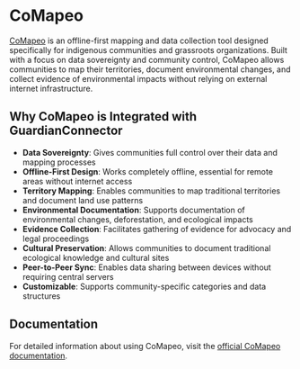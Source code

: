 # CoMapeo

[CoMapeo](https://www.comapeo.app/) is an offline-first mapping and data collection tool designed specifically for indigenous communities and grassroots organizations. Built with a focus on data sovereignty and community control, CoMapeo allows communities to map their territories, document environmental changes, and collect evidence of environmental impacts without relying on external internet infrastructure.

## Why CoMapeo is Integrated with GuardianConnector

- **Data Sovereignty**: Gives communities full control over their data and mapping processes
- **Offline-First Design**: Works completely offline, essential for remote areas without internet access
- **Territory Mapping**: Enables communities to map traditional territories and document land use patterns
- **Environmental Documentation**: Supports documentation of environmental changes, deforestation, and ecological impacts
- **Evidence Collection**: Facilitates gathering of evidence for advocacy and legal proceedings
- **Cultural Preservation**: Allows communities to document traditional ecological knowledge and cultural sites
- **Peer-to-Peer Sync**: Enables data sharing between devices without requiring central servers
- **Customizable**: Supports community-specific categories and data structures

## Documentation

For detailed information about using CoMapeo, visit the [official CoMapeo documentation](https://lab.digital-democracy.org/comapeo-docs/).